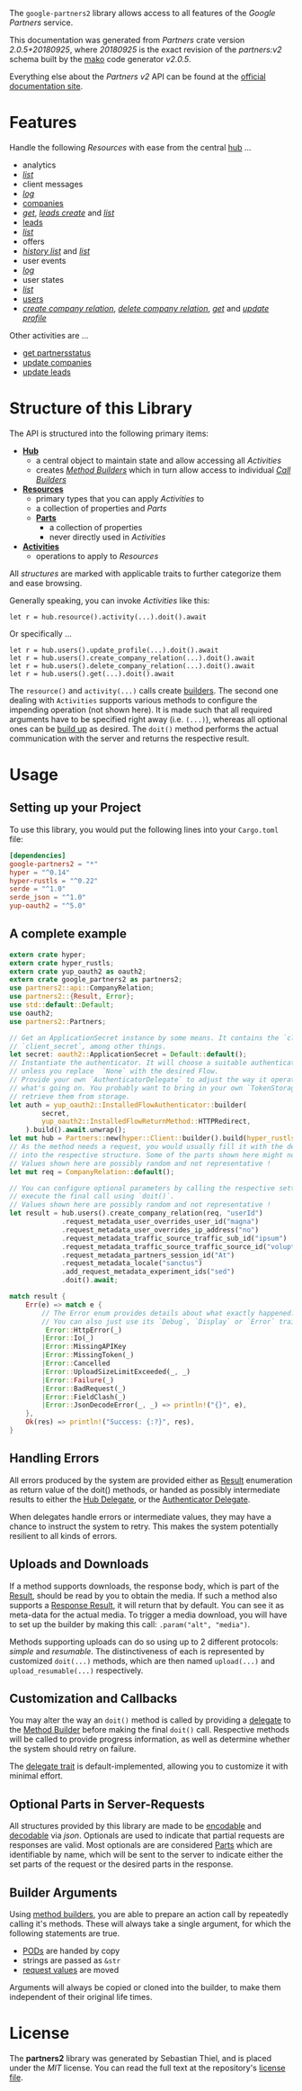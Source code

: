 <!---
DO NOT EDIT !
This file was generated automatically from 'src/mako/api/README.md.mako'
DO NOT EDIT !
-->
The `google-partners2` library allows access to all features of the *Google Partners* service.

This documentation was generated from *Partners* crate version *2.0.5+20180925*, where *20180925* is the exact revision of the *partners:v2* schema built by the [mako](http://www.makotemplates.org/) code generator *v2.0.5*.

Everything else about the *Partners* *v2* API can be found at the
[official documentation site](https://developers.google.com/partners/).
# Features

Handle the following *Resources* with ease from the central [hub](https://docs.rs/google-partners2/2.0.5+20180925/google_partners2/Partners) ... 

* analytics
 * [*list*](https://docs.rs/google-partners2/2.0.5+20180925/google_partners2/api::AnalyticListCall)
* client messages
 * [*log*](https://docs.rs/google-partners2/2.0.5+20180925/google_partners2/api::ClientMessageLogCall)
* [companies](https://docs.rs/google-partners2/2.0.5+20180925/google_partners2/api::Company)
 * [*get*](https://docs.rs/google-partners2/2.0.5+20180925/google_partners2/api::CompanyGetCall), [*leads create*](https://docs.rs/google-partners2/2.0.5+20180925/google_partners2/api::CompanyLeadCreateCall) and [*list*](https://docs.rs/google-partners2/2.0.5+20180925/google_partners2/api::CompanyListCall)
* [leads](https://docs.rs/google-partners2/2.0.5+20180925/google_partners2/api::Lead)
 * [*list*](https://docs.rs/google-partners2/2.0.5+20180925/google_partners2/api::LeadListCall)
* offers
 * [*history list*](https://docs.rs/google-partners2/2.0.5+20180925/google_partners2/api::OfferHistoryListCall) and [*list*](https://docs.rs/google-partners2/2.0.5+20180925/google_partners2/api::OfferListCall)
* user events
 * [*log*](https://docs.rs/google-partners2/2.0.5+20180925/google_partners2/api::UserEventLogCall)
* user states
 * [*list*](https://docs.rs/google-partners2/2.0.5+20180925/google_partners2/api::UserStateListCall)
* [users](https://docs.rs/google-partners2/2.0.5+20180925/google_partners2/api::User)
 * [*create company relation*](https://docs.rs/google-partners2/2.0.5+20180925/google_partners2/api::UserCreateCompanyRelationCall), [*delete company relation*](https://docs.rs/google-partners2/2.0.5+20180925/google_partners2/api::UserDeleteCompanyRelationCall), [*get*](https://docs.rs/google-partners2/2.0.5+20180925/google_partners2/api::UserGetCall) and [*update profile*](https://docs.rs/google-partners2/2.0.5+20180925/google_partners2/api::UserUpdateProfileCall)

Other activities are ...

* [get partnersstatus](https://docs.rs/google-partners2/2.0.5+20180925/google_partners2/api::MethodGetPartnersstatuCall)
* [update companies](https://docs.rs/google-partners2/2.0.5+20180925/google_partners2/api::MethodUpdateCompanyCall)
* [update leads](https://docs.rs/google-partners2/2.0.5+20180925/google_partners2/api::MethodUpdateLeadCall)



# Structure of this Library

The API is structured into the following primary items:

* **[Hub](https://docs.rs/google-partners2/2.0.5+20180925/google_partners2/Partners)**
    * a central object to maintain state and allow accessing all *Activities*
    * creates [*Method Builders*](https://docs.rs/google-partners2/2.0.5+20180925/google_partners2/client::MethodsBuilder) which in turn
      allow access to individual [*Call Builders*](https://docs.rs/google-partners2/2.0.5+20180925/google_partners2/client::CallBuilder)
* **[Resources](https://docs.rs/google-partners2/2.0.5+20180925/google_partners2/client::Resource)**
    * primary types that you can apply *Activities* to
    * a collection of properties and *Parts*
    * **[Parts](https://docs.rs/google-partners2/2.0.5+20180925/google_partners2/client::Part)**
        * a collection of properties
        * never directly used in *Activities*
* **[Activities](https://docs.rs/google-partners2/2.0.5+20180925/google_partners2/client::CallBuilder)**
    * operations to apply to *Resources*

All *structures* are marked with applicable traits to further categorize them and ease browsing.

Generally speaking, you can invoke *Activities* like this:

```Rust,ignore
let r = hub.resource().activity(...).doit().await
```

Or specifically ...

```ignore
let r = hub.users().update_profile(...).doit().await
let r = hub.users().create_company_relation(...).doit().await
let r = hub.users().delete_company_relation(...).doit().await
let r = hub.users().get(...).doit().await
```

The `resource()` and `activity(...)` calls create [builders][builder-pattern]. The second one dealing with `Activities` 
supports various methods to configure the impending operation (not shown here). It is made such that all required arguments have to be 
specified right away (i.e. `(...)`), whereas all optional ones can be [build up][builder-pattern] as desired.
The `doit()` method performs the actual communication with the server and returns the respective result.

# Usage

## Setting up your Project

To use this library, you would put the following lines into your `Cargo.toml` file:

```toml
[dependencies]
google-partners2 = "*"
hyper = "^0.14"
hyper-rustls = "^0.22"
serde = "^1.0"
serde_json = "^1.0"
yup-oauth2 = "^5.0"
```

## A complete example

```Rust
extern crate hyper;
extern crate hyper_rustls;
extern crate yup_oauth2 as oauth2;
extern crate google_partners2 as partners2;
use partners2::api::CompanyRelation;
use partners2::{Result, Error};
use std::default::Default;
use oauth2;
use partners2::Partners;

// Get an ApplicationSecret instance by some means. It contains the `client_id` and 
// `client_secret`, among other things.
let secret: oauth2::ApplicationSecret = Default::default();
// Instantiate the authenticator. It will choose a suitable authentication flow for you, 
// unless you replace  `None` with the desired Flow.
// Provide your own `AuthenticatorDelegate` to adjust the way it operates and get feedback about 
// what's going on. You probably want to bring in your own `TokenStorage` to persist tokens and
// retrieve them from storage.
let auth = yup_oauth2::InstalledFlowAuthenticator::builder(
        secret,
        yup_oauth2::InstalledFlowReturnMethod::HTTPRedirect,
    ).build().await.unwrap();
let mut hub = Partners::new(hyper::Client::builder().build(hyper_rustls::HttpsConnector::with_native_roots()), auth);
// As the method needs a request, you would usually fill it with the desired information
// into the respective structure. Some of the parts shown here might not be applicable !
// Values shown here are possibly random and not representative !
let mut req = CompanyRelation::default();

// You can configure optional parameters by calling the respective setters at will, and
// execute the final call using `doit()`.
// Values shown here are possibly random and not representative !
let result = hub.users().create_company_relation(req, "userId")
             .request_metadata_user_overrides_user_id("magna")
             .request_metadata_user_overrides_ip_address("no")
             .request_metadata_traffic_source_traffic_sub_id("ipsum")
             .request_metadata_traffic_source_traffic_source_id("voluptua.")
             .request_metadata_partners_session_id("At")
             .request_metadata_locale("sanctus")
             .add_request_metadata_experiment_ids("sed")
             .doit().await;

match result {
    Err(e) => match e {
        // The Error enum provides details about what exactly happened.
        // You can also just use its `Debug`, `Display` or `Error` traits
         Error::HttpError(_)
        |Error::Io(_)
        |Error::MissingAPIKey
        |Error::MissingToken(_)
        |Error::Cancelled
        |Error::UploadSizeLimitExceeded(_, _)
        |Error::Failure(_)
        |Error::BadRequest(_)
        |Error::FieldClash(_)
        |Error::JsonDecodeError(_, _) => println!("{}", e),
    },
    Ok(res) => println!("Success: {:?}", res),
}

```
## Handling Errors

All errors produced by the system are provided either as [Result](https://docs.rs/google-partners2/2.0.5+20180925/google_partners2/client::Result) enumeration as return value of
the doit() methods, or handed as possibly intermediate results to either the 
[Hub Delegate](https://docs.rs/google-partners2/2.0.5+20180925/google_partners2/client::Delegate), or the [Authenticator Delegate](https://docs.rs/yup-oauth2/*/yup_oauth2/trait.AuthenticatorDelegate.html).

When delegates handle errors or intermediate values, they may have a chance to instruct the system to retry. This 
makes the system potentially resilient to all kinds of errors.

## Uploads and Downloads
If a method supports downloads, the response body, which is part of the [Result](https://docs.rs/google-partners2/2.0.5+20180925/google_partners2/client::Result), should be
read by you to obtain the media.
If such a method also supports a [Response Result](https://docs.rs/google-partners2/2.0.5+20180925/google_partners2/client::ResponseResult), it will return that by default.
You can see it as meta-data for the actual media. To trigger a media download, you will have to set up the builder by making
this call: `.param("alt", "media")`.

Methods supporting uploads can do so using up to 2 different protocols: 
*simple* and *resumable*. The distinctiveness of each is represented by customized 
`doit(...)` methods, which are then named `upload(...)` and `upload_resumable(...)` respectively.

## Customization and Callbacks

You may alter the way an `doit()` method is called by providing a [delegate](https://docs.rs/google-partners2/2.0.5+20180925/google_partners2/client::Delegate) to the 
[Method Builder](https://docs.rs/google-partners2/2.0.5+20180925/google_partners2/client::CallBuilder) before making the final `doit()` call. 
Respective methods will be called to provide progress information, as well as determine whether the system should 
retry on failure.

The [delegate trait](https://docs.rs/google-partners2/2.0.5+20180925/google_partners2/client::Delegate) is default-implemented, allowing you to customize it with minimal effort.

## Optional Parts in Server-Requests

All structures provided by this library are made to be [encodable](https://docs.rs/google-partners2/2.0.5+20180925/google_partners2/client::RequestValue) and 
[decodable](https://docs.rs/google-partners2/2.0.5+20180925/google_partners2/client::ResponseResult) via *json*. Optionals are used to indicate that partial requests are responses 
are valid.
Most optionals are are considered [Parts](https://docs.rs/google-partners2/2.0.5+20180925/google_partners2/client::Part) which are identifiable by name, which will be sent to 
the server to indicate either the set parts of the request or the desired parts in the response.

## Builder Arguments

Using [method builders](https://docs.rs/google-partners2/2.0.5+20180925/google_partners2/client::CallBuilder), you are able to prepare an action call by repeatedly calling it's methods.
These will always take a single argument, for which the following statements are true.

* [PODs][wiki-pod] are handed by copy
* strings are passed as `&str`
* [request values](https://docs.rs/google-partners2/2.0.5+20180925/google_partners2/client::RequestValue) are moved

Arguments will always be copied or cloned into the builder, to make them independent of their original life times.

[wiki-pod]: http://en.wikipedia.org/wiki/Plain_old_data_structure
[builder-pattern]: http://en.wikipedia.org/wiki/Builder_pattern
[google-go-api]: https://github.com/google/google-api-go-client

# License
The **partners2** library was generated by Sebastian Thiel, and is placed 
under the *MIT* license.
You can read the full text at the repository's [license file][repo-license].

[repo-license]: https://github.com/Byron/google-apis-rsblob/main/LICENSE.md
